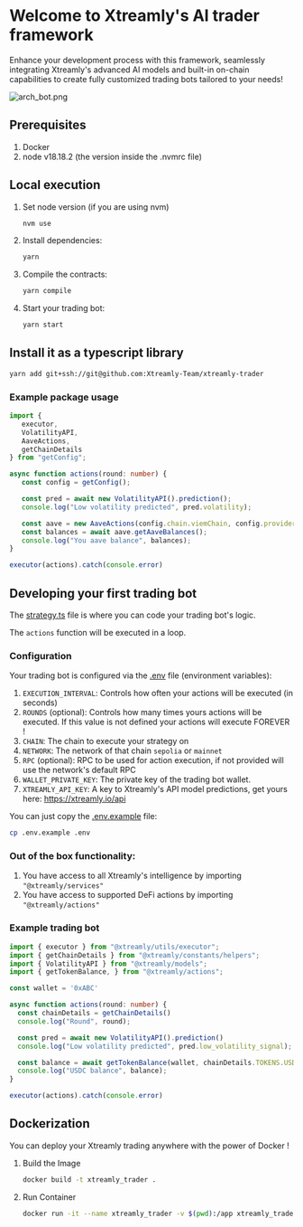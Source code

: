 # Welcome to Xtreamly's AI trader framework

Enhance your development process with this framework, seamlessly integrating Xtreamly's advanced AI models and built-in on-chain capabilities to create fully customized trading bots tailored to your needs!

![arch_bot.png](docs/arch_bot.png)

## Prerequisites

1. Docker
2. node v18.18.2 (the version inside the .nvmrc file)

## Local execution

1. Set node version (if you are using nvm)
    ```bash
    nvm use
    ```
2. Install dependencies: 
    ```bash
    yarn
    ```
3. Compile the contracts: 
    ```bash
    yarn compile
    ```
4. Start your trading bot: 
    ```bash
    yarn start
    ```

## Install it as a typescript library

```bash
yarn add git+ssh://git@github.com:Xtreamly-Team/xtreamly-trader
```

### Example package usage

```typescript
import {
   executor,
   VolatilityAPI,
   AaveActions,
   getChainDetails
} from "getConfig";

async function actions(round: number) {
   const config = getConfig();

   const pred = await new VolatilityAPI().prediction();
   console.log("Low volatility predicted", pred.volatility);

   const aave = new AaveActions(config.chain.viemChain, config.provider, config.wallet);
   const balances = await aave.getAaveBalances();
   console.log("You aave balance", balances);
}

executor(actions).catch(console.error)
```

## Developing your first trading bot

The [strategy.ts](strategy.ts) file is where you can code your trading bot's logic.

The `actions` function will be executed in a loop.

### Configuration

Your trading bot is configured via the [.env](.env) file (environment variables):

1. `EXECUTION_INTERVAL`: Controls how often your actions will be executed (in seconds)
2. `ROUNDS` (optional): Controls how many times yours actions will be executed. If this value is not defined your actions will execute FOREVER !
3. `CHAIN`: The chain to execute your strategy on
4. `NETWORK`: The network of that chain `sepolia` or `mainnet`
5. `RPC` (optional): RPC to be used for action execution, if not provided will use the network's default RPC
6. `WALLET_PRIVATE_KEY`: The private key of the trading bot wallet.
7. `XTREAMLY_API_KEY`: A key to Xtreamly's API model predictions, get yours here: https://xtreamly.io/api

You can just copy the [.env.example](.env.example) file:
```bash
cp .env.example .env
```

### Out of the box functionality:

1. You have access to all Xtreamly's intelligence by importing `"@xtreamly/services"`
2. You have access to supported DeFi actions by importing `"@xtreamly/actions"`

### Example trading bot

```typescript
import { executor } from "@xtreamly/utils/executor";
import { getChainDetails } from "@xtreamly/constants/helpers";
import { VolatilityAPI } from "@xtreamly/models";
import { getTokenBalance, } from "@xtreamly/actions";

const wallet = '0xABC'

async function actions(round: number) {
  const chainDetails = getChainDetails()
  console.log("Round", round);

  const pred = await new VolatilityAPI().prediction()
  console.log("Low volatility predicted", pred.low_volatility_signal);

  const balance = await getTokenBalance(wallet, chainDetails.TOKENS.USDC)
  console.log("USDC balance", balance);
}

executor(actions).catch(console.error)
```

## Dockerization 

You can deploy your Xtreamly trading anywhere with the power of Docker !

1. Build the Image
    ```bash
    docker build -t xtreamly_trader .
    ```
2. Run Container
    ```bash
    docker run -it --name xtreamly_trader -v $(pwd):/app xtreamly_trader
    ```
